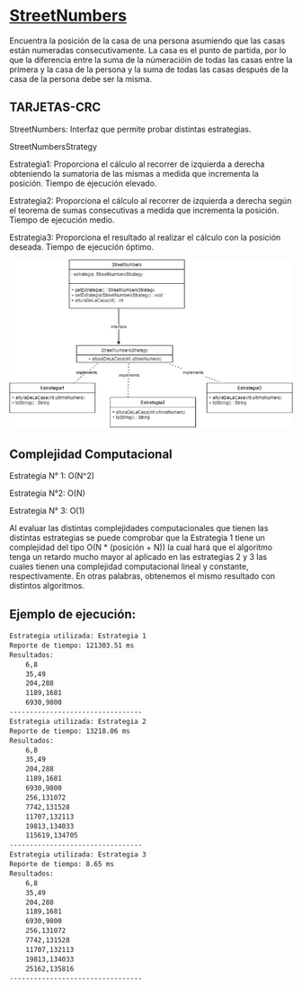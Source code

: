 # [StreetNumbers](https://algorithmist.com/wiki/UVa_138_-_Street_Numbers)
Encuentra la posición de la casa de una persona asumiendo que las casas están numeradas consecutivamente. La casa es el punto de partida, por lo que la diferencia entre la suma de la númeracióin de todas  las casas entre la primera y la casa de la persona y la suma de todas las casas después de la casa de la persona debe ser la misma. 

## TARJETAS-CRC

StreetNumbers: Interfaz que permite probar distintas  estrategias.

StreetNumbersStrategy

Estrategia1: Proporciona el cálculo al recorrer de izquierda a derecha obteniendo la sumatoria de las mismas a medida que incrementa la posición. Tiempo de ejecución elevado.

Estrategia2: Proporciona el cálculo al recorrer de izquierda a derecha según el teorema de sumas consecutivas a medida que incrementa la posición. Tiempo de ejecución medio.

Estrategia3: Proporciona el resultado al realizar el cálculo con la posición deseada. Tiempo de ejecución óptimo.

 ![alt text](./diagrama-de-clases.jpg) 

## Complejidad Computacional

Estrategia N° 1:
O(N^2)

Estrategia N°2:
O(N)

Estrategia N° 3:
O(1)

Al evaluar las distintas complejidades computacionales que tienen las distintas estrategias se puede comprobar que la Estrategia 1 tiene un complejidad del tipo O(N * (posición + N)) la cual hará que el algoritmo tenga un retardo mucho mayor al aplicado en las estrategias 2 y 3 las cuales tienen una complejidad computacional lineal y constante, respectivamente. En otras palabras, obtenemos el mismo resultado con distintos algoritmos.

## Ejemplo de ejecución:

```bash
Estrategia utilizada: Estrategia 1
Reporte de tiempo: 121303.51 ms
Resultados: 
	6,8
	35,49
	204,288
	1189,1681
	6930,9800
---------------------------------
Estrategia utilizada: Estrategia 2
Reporte de tiempo: 13218.06 ms
Resultados: 
	6,8
	35,49
	204,288
	1189,1681
	6930,9800
	256,131072
	7742,131528
	11707,132113
	19813,134033
	115619,134705
---------------------------------
Estrategia utilizada: Estrategia 3
Reporte de tiempo: 8.65 ms
Resultados: 
	6,8
	35,49
	204,288
	1189,1681
	6930,9800
	256,131072
	7742,131528
	11707,132113
	19813,134033
	25162,135816
---------------------------------
```
